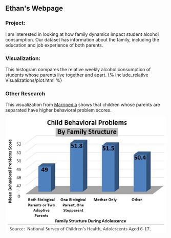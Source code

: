 ## Ethan's Webpage

### Project:
I am interested in looking at how family dynamics impact student alcohol consumption.  Our dataset has information about the family, including the education and job experience of both parents.
### Visualization:
This histogram compares the relative weekly alcohol consumption of students whose parents live together and apart.
{% include_relative Visualizations/plot.html %}
### Other Research
This visualization from [Marripedia](http://marripedia.org/effects.of.divorce.on.children.s.behavior) shows that children whose parents are separated have higher behavioral problem scores.

![Visual](Visualizations/childbehavioral.jpeg)
